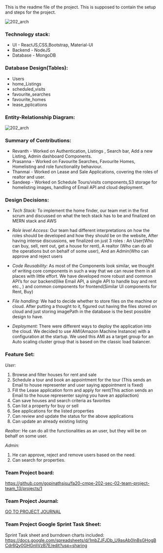 This is the readme file of the project. This is supposed to contain the setup and steps for the project. 

![202_arch](https://github.com/gopinathsjsu/fa20-cmpe-202-sec-02-team-project-team_13/blob/master/images/Architecture.jpg?raw=true)

### Technology stack:
- UI - ReactJS,CSS,Bootstrap, Material-UI
- Backend - NodeJS
- Database - MongoDB

### Database Design(Tables):
- Users
- home_Listings
- scheduled_visits
- favourite_searches
- favourite_homes
- lease_pplications

### Entity-Relationship Diagram:
![202_arch](https://github.com/gopinathsjsu/fa20-cmpe-202-sec-02-team-project-team_13/blob/master/images/Er_diagram.jpg?raw=true)

### Summary of Contributions:
- Revanth - Worked on Authentication, Listings , Search bar, Add a new Listing, Admin dashboard Components.
- Prasanna - Worked on Favourite Searches, Favourite Homes, Homelisting  and role functionality behaviour.
- Thanmai - Worked on Lease and Sale Applications, covering the roles of realtor and user.
- Sandeep - Worked on Schedule Tours/visits components,S3 storage for homelisting images, handling of Email API and cloud deployment.


### Design Decisions: 

- *Tech Stack:* To implement the home finder, our team met in the first scrum and discussed on what the tech stack has to be and finalized on MERN stack and AWS

- *Role level Access:* Our team had different interpretations on how the roles should be developed and how they should be on the website, After having intense discussions, we finalized on just 3 roles : An User(Who can buy, sell, rent out, get a house for rent), A realtor (Who can do all the operations but on behalf of some user), And an Admin(Who can approve and reject users

- *Code Reusability:* As most of the Components look similar, we thought of writing core components in such a way that we can reuse them in all places with little effort. We have developed more robust and common API’s for our backend(like Email API, a single API to handle buy and rent etc., ) and  common components for frontend(Similar UI components for Rent, Buy)

- *File handling:* We had to decide whether to store files on the machine or cloud. After putting a thought to it, figured out having the files stored on cloud and just storing imagePath in the database is the best possible design to have. 

- *Deployment:* There were different ways to deploy the application into the cloud. We decided to use AMI(Amazon Machine Instance) with a configuration at the startup. We used this AMI as a target group for an Auto scaling cluster group that is based on the classic load balancer. 




### Feature Set:

*User:*

1. Browse and filter houses for rent and sale
2. Schedule a tour and book an appointment for the tour (This sends an Email to house representer and user saying appointment is fixed)
3. Fill the Lease application form and apply for rent(This action sends an Email to the house representer saying you have an appliaction)
4. Can save houses and search criteria as favorites
5. Can list a property for buy or sell
6. See applications for the listed properties
7. Can review and update the status for the above applications
8. Can update an already existing listing

*Realtor:*
He can do all the functionalities as an user, but they will be on behalf on some user. 

*Admin:*
1. He can approve, reject and remove users based on the need. 
2. Can search for properties. 


### Team Project board:
https://github.com/gopinathsjsu/fa20-cmpe-202-sec-02-team-project-team_13/projects/1


### Team Project Journal:
[GO TO PROJECT JOURNAL ](Project_Journal.md)

### Team Project Google Sprint Task Sheet:
Sprint Task sheet and burndown charts included:
https://docs.google.com/spreadsheets/d/1mbZJFJDb_U9asAb0lnBsGHogBCdr6Qy0GHGnliVzB7E/edit?usp=sharing
